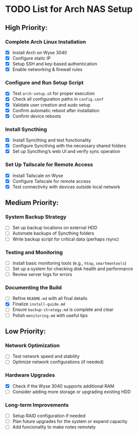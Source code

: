 # TODO List for Arch NAS Setup

## High Priority:

### Complete Arch Linux Installation
- [x] Install Arch on Wyse 3040
- [x] Configure static IP
- [x] Setup SSH and key-based authentication
- [x] Enable networking & firewall rules

### Configure and Run Setup Script
- [x] Test `arch-setup.sh` for proper execution
- [x] Check all configuration paths in `config.conf`
- [x] Validate user creation and sudo setup
- [x] Confirm automatic reboot after installation
- [x] Confirm device reboots

### Install Syncthing
- [x] Install Syncthing and test functionality
- [x] Configure Syncthing with the necessary shared folders
- [x] Set up Syncthing’s web UI and verify sync operation

### Set Up Tailscale for Remote Access
- [x] Install Tailscale on Wyse
- [x] Configure Tailscale for remote access
- [x] Test connectivity with devices outside local network

## Medium Priority:

### System Backup Strategy
- [ ] Set up backup locations on external HDD
- [ ] Automate backups of Syncthing folders
- [ ] Write backup script for critical data (perhaps rsync)

### Testing and Monitoring
- [ ] Install basic monitoring tools (e.g., `htop`, `smartmontools`)
- [ ] Set up a system for checking disk health and performance
- [ ] Review server logs for errors

### Documenting the Build
- [ ] Refine `README.md` with all final details
- [x] Finalize `install-guide.md`
- [ ] Ensure `backup-strategy.md` is complete and clear
- [ ] Polish `monitoring.md` with useful tips

## Low Priority:

### Network Optimization
- [ ] Test network speed and stability
- [ ] Optimize network configurations (if needed)

### Hardware Upgrades
- [x] Check if the Wyse 3040 supports additional RAM
- [ ] Consider adding more storage or upgrading existing HDD

### Long-term Improvements
- [ ] Setup RAID configuration if needed
- [ ] Plan future upgrades for the system or expand capacity
- [ ] Add funcionality to make notes remotely

